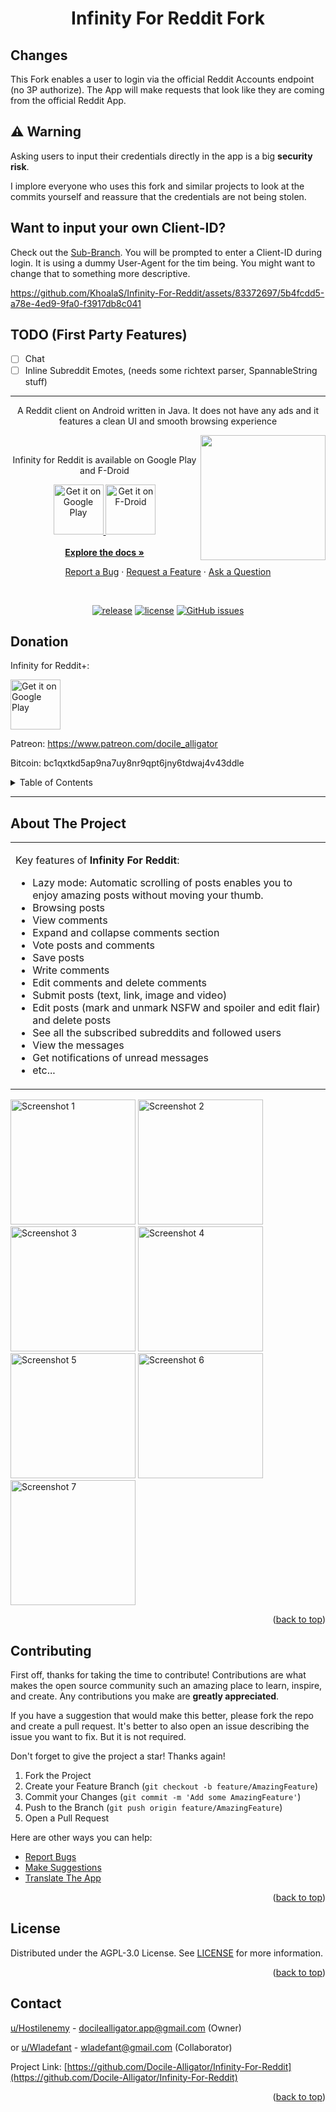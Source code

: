 <h1 align="center">
  Infinity For Reddit Fork </a>
  
</h1>

## Changes

This Fork enables a user to login via the official Reddit Accounts endpoint (no 3P authorize). The App will make requests that look like they are coming from the official Reddit App. 

## ⚠️ Warning

Asking users to input their credentials directly in the app is a big __security risk__. 

I implore everyone who uses this fork and similar projects to look at the commits yourself and reassure that the credentials are not being stolen.

## Want to input your own Client-ID?

Check out the [Sub-Branch](https://github.com/KhoalaS/Infinity-For-Reddit/tree/sub). You will be prompted to enter a Client-ID during login. It is using
a dummy User-Agent for the tim being. You might want to change that to something more descriptive. 

https://github.com/KhoalaS/Infinity-For-Reddit/assets/83372697/5b4fcdd5-a78e-4ed9-9fa0-f3917db8c041


## TODO (First Party Features)

- [ ] Chat
- [ ] Inline Subreddit Emotes, (needs some richtext parser, SpannableString stuff)

---

<div align="center">

A Reddit client on Android written in Java. It does not have any ads and it features a clean UI and smooth browsing experience

<img align="right" src="https://raw.githubusercontent.com/Docile-Alligator/Infinity-For-Reddit/master/fastlane/metadata/android/en-US/images/icon.png" width=200>

</div>

<br>

<div align="center">

Infinity for Reddit is available on Google Play and F-Droid

  <a href="https://play.google.com/store/apps/details?id=ml.docilealligator.infinityforreddit">
      <img alt="Get it on Google Play" height="80" src="https://play.google.com/intl/en_us/badges/images/generic/en_badge_web_generic.png" />
      </a>  
      <a href="https://f-droid.org/packages/ml.docilealligator.infinityforreddit/">
          <img alt="Get it on F-Droid" height="80" src="https://f-droid.org/badge/get-it-on.png" />
  </a>

</div>

<div align="center">

<br>
    <a href="https://github.com/Docile-Alligator/Infinity-For-Reddit/wiki"><strong>Explore the docs »</strong></a>
<br>

<a href="https://github.com/Docile-Alligator/Infinity-For-Reddit/issues">Report a Bug</a>
·
<a href="https://github.com/Docile-Alligator/Infinity-For-Reddit/discussions/categories/ideas">Request a Feature</a>
·
<a href="https://github.com/Docile-Alligator/Infinity-For-Reddit/discussions/categories/q-a">Ask a Question</a>

</div>

<br>

<div align="center">

[![release](https://img.shields.io/github/v/release/Docile-Alligator/Infinity-For-Reddit)](https://github.com/Docile-Alligator/Infinity-For-Reddit/releases)
[![license](https://img.shields.io/github/license/Docile-Alligator/Infinity-For-Reddit)](LICENSE)
[![GitHub issues](https://img.shields.io/github/issues/Docile-Alligator/Infinity-For-Reddit)](https://github.com/Docile-Alligator/Infinity-For-Reddit/issues)

</div>

## Donation
<p>Infinity for Reddit+:</p>
<a href="https://play.google.com/store/apps/details?id=ml.docilealligator.infinityforreddit.plus">
    <img alt="Get it on Google Play" height="80" src="https://play.google.com/intl/en_us/badges/images/generic/en_badge_web_generic.png" />
</a> 

Patreon: https://www.patreon.com/docile_alligator

Bitcoin: bc1qxtkd5ap9na7uy8nr9qpt6jny6tdwaj4v43ddle

<details>
  <summary>Table of Contents</summary>

- [About](#about)
  - [Built With](#built-with)
- [Getting Started](#getting-started)
  - [Prerequisites](#prerequisites)
  - [Usage](#usage)
    - [Cookiecutter template](#cookiecutter-template)
    - [Manual setup](#manual-setup)
    - [Variables reference](#variables-reference)
- [Roadmap](#roadmap)
- [Contributing](#contributing)
- [Support](#support)
- [License](#license)
- [Acknowledgements](#acknowledgements)

</details>

---

## About The Project

<table>
<tr>
<td>

Key features of **Infinity For Reddit**:

- Lazy mode: Automatic scrolling of posts enables you to enjoy amazing posts without moving your thumb.
- Browsing posts
- View comments
- Expand and collapse comments section
- Vote posts and comments
- Save posts
- Write comments
- Edit comments and delete comments
- Submit posts (text, link, image and video)
- Edit posts (mark and unmark NSFW and spoiler and edit flair) and delete posts
- See all the subscribed subreddits and followed users
- View the messages
- Get notifications of unread messages
- etc...

</td>
</tr>
</table>

<img 
  src="https://raw.githubusercontent.com/Wladefant/Infinity-For-Reddit/master/fastlane/metadata/android/en-US/images/phoneScreenshots/1.png" 
  alt="Screenshot 1"
  height="200" >
<img 
  src="https://raw.githubusercontent.com/Wladefant/Infinity-For-Reddit/master/fastlane/metadata/android/en-US/images/phoneScreenshots/2.png" 
  alt="Screenshot 2"
  height="200" >
<img 
  src="https://raw.githubusercontent.com/Wladefant/Infinity-For-Reddit/master/fastlane/metadata/android/en-US/images/phoneScreenshots/3.png" 
  alt="Screenshot 3"
  height="200" >
<img 
  src="https://raw.githubusercontent.com/Wladefant/Infinity-For-Reddit/master/fastlane/metadata/android/en-US/images/phoneScreenshots/4.png" 
  alt="Screenshot 4"
  height="200" >
<img 
  src="https://raw.githubusercontent.com/Wladefant/Infinity-For-Reddit/master/fastlane/metadata/android/en-US/images/phoneScreenshots/5.png" 
  alt="Screenshot 5"
  height="200" >
<img 
  src="https://raw.githubusercontent.com/Wladefant/Infinity-For-Reddit/master/fastlane/metadata/android/en-US/images/phoneScreenshots/6.png" 
  alt="Screenshot 6"
  height="200" >
<img 
  src="https://raw.githubusercontent.com/Wladefant/Infinity-For-Reddit/master/fastlane/metadata/android/en-US/images/phoneScreenshots/7.png" 
  alt="Screenshot 7"
  height="200" >

<p align="right">(<a href="#top">back to top</a>)</p>

## Contributing

First off, thanks for taking the time to contribute! Contributions are what makes the open source community such an amazing place to learn, inspire, and create. Any contributions you make are **greatly appreciated**.

If you have a suggestion that would make this better, please fork the repo and create a pull request.
It's better to also open an issue describing the issue you want to fix. But it is not required.

Don't forget to give the project a star! Thanks again!

1. Fork the Project
2. Create your Feature Branch (`git checkout -b feature/AmazingFeature`)
3. Commit your Changes (`git commit -m 'Add some AmazingFeature'`)
4. Push to the Branch (`git push origin feature/AmazingFeature`)
5. Open a Pull Request

Here are other ways you can help:

- [Report Bugs](https://github.com/Docile-Alligator/Infinity-For-Reddit/issues)
- [Make Suggestions](https://github.com/Docile-Alligator/Infinity-For-Reddit/discussions)
- [Translate The App](https://poeditor.com/join/project?hash=b2IRyfaJv6)

<p align="right">(<a href="#top">back to top</a>)</p>

## License

Distributed under the AGPL-3.0 License. See <a href="https://github.com/Docile-Alligator/Infinity-For-Reddit/blob/master/LICENSE">LICENSE</a> for more information.

<p align="right">(<a href="#top">back to top</a>)</p>

## Contact

[u/Hostilenemy](https://www.reddit.com/user/Hostilenemy) -
docilealligator.app@gmail.com (Owner)

or [u/Wladefant](https://www.reddit.com/user/Wladefant) - wladefant@gmail.com (Collaborator)

Project Link: [https://github.com/Docile-Alligator/Infinity-For-Reddit](https://github.com/Docile-Alligator/Infinity-For-Reddit)

<p align="right">(<a href="#top">back to top</a>)</p>
